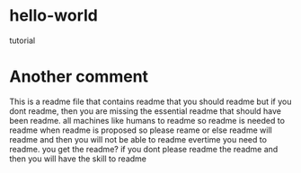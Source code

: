 # hello-world
tutorial
# Another comment
This is a readme file that contains readme that you should readme but if you dont readme, then you are missing the essential readme that should have been readme.  all machines like humans to readme so readme is needed to readme when readme is proposed so please reame or else readme will readme and then you will not be able to readme evertime you need to readme. you get the readme? if you dont please readme the readme and then you will have the skill to readme 

